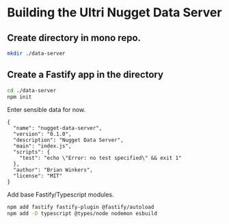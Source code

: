 # Building the Ultri Nugget Data Server

## Create directory in mono repo.

```sh
mkdir ./data-server
```

## Create a Fastify app in the directory

```sh
cd ./data-server
npm init
```
Enter sensible data for now.

```
{
  "name": "nugget-data-server",
  "version": "0.1.0",
  "description": "Nugget Data Server",
  "main": "index.js",
  "scripts": {
    "test": "echo \"Error: no test specified\" && exit 1"
  },
  "author": "Brian Winkers",
  "license": "MIT"
}
```

Add base Fastify/Typescript modules.

```sh
npm add fastify fastify-plugin @fastify/autoload 
npm add -D typescript @types/node nodemon esbuild
```

